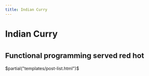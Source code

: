 ```yaml
---
title: Indian Curry
---
```



<div class="page-header text-center">

# Indian Curry

# <small> Functional programming served red hot </small>

</div>

$partial("templates/post-list.html")$
